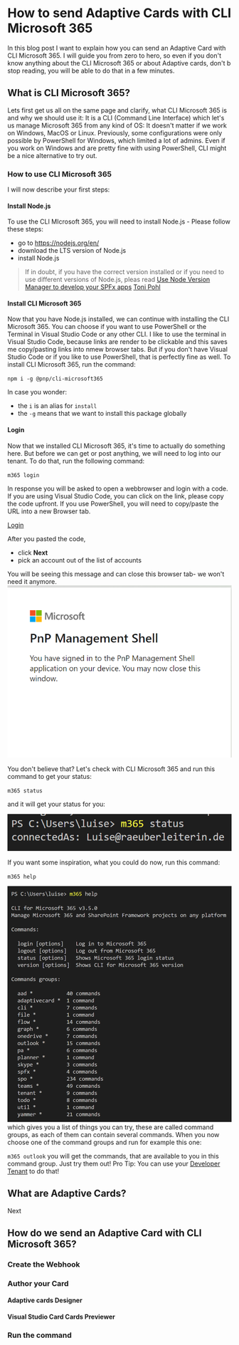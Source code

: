 # How to send Adaptive Cards with CLI Microsoft 365

In this blog post I want to explain how you can send an Adaptive Card with CLI Microsoft 365. I will guide you from zero to hero, so even if you don't know anything about  the CLI Microsoft 365 or about Adaptive cards, don't b stop reading, you will be able to do that in a few minutes. 

## What is CLI Microsoft 365?

Lets first get us all on the same page and clarify, what CLI Microsoft 365 is and why we should use it: It is a CLI (Command Line Interface) which let's us manage Microsoft 365 from any kind of OS: It doesn't matter if we work on Windows, MacOS or Linux. Previously, some configurations were only possible by PowerShell for Windows, which limited a lot of admins. Even if you work on Windows and are pretty fine with using PowerShell, CLI might be a nice alternative to try out. 

### How to use CLI Microsoft 365 

I will now describe your first steps:

#### Install Node.js

To use the CLI MIcrosoft 365, you will need to install Node.js - Please follow these steps: 

* go to https://nodejs.org/en/
* download the LTS version of Node.js
* install Node.js

> If in doubt, if you have the correct version installed or if you need to use different versions of Node.js, pleas read [Use Node Version Manager to develop your SPFx apps](https://techcommunity.microsoft.com/t5/microsoft-365-pnp-blog/use-node-version-manager-to-develop-your-spfx-apps/ba-p/2128393) [Toni Pohl](https://twitter.com/atwork)


#### Install CLI Microsoft 365

Now that you have Node.js installed, we can continue with installing the CLI Microsoft 365. You can choose if you want to use PowerShell or the Terminal in Visual Studio Code or any other CLI. I like to use the terminal in Visual Studio Code, because links are render to be clickable and this saves me copy/pasting links into nmew browser tabs. But if you don't have Visual Studio Code or if you like to use PowerShell, that is perfectly fine as well. To install CLI Microsoft 365, run the command: 


`npm i -g @pnp/cli-microsoft365`

In case you wonder: 

* the `i` is an alias for `install`
* the `-g` means that we want to install this package globally

#### Login

Now that we installed CLI Microsoft 365, it's time to actually do something here. But before we can get or post anything, we will need to log into our tenant. To do that, run the following command: 

`m365 login`

In response you will be asked to open a webbrowser and login with a code. If you are using Visual Studio Code, you can click on the link, please copy the code upfront. If you use PowerShell, you will need to copy/paste the URL into a new Browser tab. 

[Login](https://github.com/LuiseFreese/blog/blob/main/media/how-to-send-adaptivecards-with-CLIMicrosoft365/login.png)

After you pasted the code, 

* click **Next**
* pick an account out of the list of accounts

You will be seeing this message and can close this browser tab- we won't need it anymore. 
![you are logged in](https://github.com/LuiseFreese/blog/blob/main/media/how-to-send-adaptivecards-with-CLIMicrosoft365/PnPmanagementShellOK.png)

You don't believe that? Let's check with CLI Microsoft 365 and run this command to get your status: 

`m365 status`

and it will get your status for you: 
 
![status logged in](https://github.com/LuiseFreese/blog/blob/main/media/how-to-send-adaptivecards-with-CLIMicrosoft365/status.png)
 
If you want some inspiration, what you could do now, run this command: 

`m365 help`

![help](https://github.com/LuiseFreese/blog/blob/main/media/how-to-send-adaptivecards-with-CLIMicrosoft365/help.png)
which gives you a list of things you can try, these are called command groups, as each of them can contain several commands.  When you now choose one of the command groups and run for example this one: 

`m365 outlook`
 you will get the commands, that are available to you in this command group. Just try them out! Pro Tip: You can use your [Developer Tenant](https://techcommunity.microsoft.com/t5/microsoft-365-pnp-blog/what-is-a-dev-tenant-and-why-would-you-want-one/ba-p/2036610) to do that! 

## What are Adaptive Cards?

Next 

## How do we send an Adaptive Card with CLI Microsoft 365? 

### Create the Webhook

### Author your Card

#### Adaptive cards Designer

#### Visual Studio Card Cards Previewer

### Run the command



